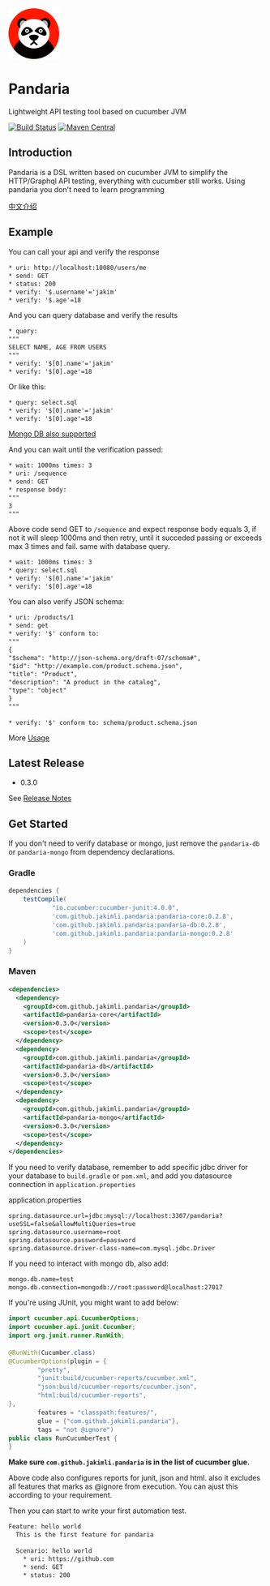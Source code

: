<a href="https://github.com/jakimli/pandaria">
  <img src="doc/pandaria.png?raw=true" width="100px">
</a>

Pandaria
========
Lightweight API testing tool based on cucumber JVM

[![Build Status](https://travis-ci.org/JakimLi/pandaria.svg?branch=master)](https://travis-ci.org/JakimLi/pandaria)
[![Maven Central](https://img.shields.io/maven-central/v/com.github.jakimli.pandaria/pandaria-core.svg?label=Maven%20Central)](https://search.maven.org/search?q=g:%22com.github.jakimli.pandaria%22%20AND%20a:%22pandaria-core%22)

Introduction
------------

Pandaria is a DSL written based on cucumber JVM to simplify the HTTP/Graphql API testing, everything with cucumber still works.
Using pandaria you don't need to learn programming

[中文介绍](README_zh.md)

Example
-------

You can call your api and verify the response
```gherkin
* uri: http://localhost:10080/users/me
* send: GET
* status: 200
* verify: '$.username'='jakim'
* verify: '$.age'=18
```

And you can query database and verify the results

```gherkin
* query:
"""
SELECT NAME, AGE FROM USERS
"""
* verify: '$[0].name'='jakim'
* verify: '$[0].age'=18
```

Or like this:

```gherkin
* query: select.sql
* verify: '$[0].name'='jakim'
* verify: '$[0].age'=18
```
[Mongo DB also supported](doc/usage.md#mongodb-operations)

And you can wait until the verification passed:
```gherkin
* wait: 1000ms times: 3
* uri: /sequence
* send: GET
* response body:
"""
3
"""
```
Above code send GET to `/sequence` and expect response body equals 3, if not it will sleep 1000ms and then retry,
until it succeded passing or exceeds max 3 times and fail. same with database query.

```gherkin
* wait: 1000ms times: 3
* query: select.sql
* verify: '$[0].name'='jakim'
* verify: '$[0].age'=18
```

You can also verify JSON schema:
```gherkin
* uri: /products/1
* send: get
* verify: '$' conform to:
"""
{
"$schema": "http://json-schema.org/draft-07/schema#",
"$id": "http://example.com/product.schema.json",
"title": "Product",
"description": "A product in the catalog",
"type": "object"
}
"""

* verify: '$' conform to: schema/product.schema.json
```

More [Usage](doc/usage.md)

Latest Release
--------------
* 0.3.0

See [Release Notes](doc/release_notes.md)


Get Started
-----------

If you don't need to verify database or mongo, just remove the `pandaria-db` or `pandaria-mongo` from dependency declarations.

### Gradle
```groovy
dependencies {
    testCompile(
            "io.cucumber:cucumber-junit:4.0.0",
            'com.github.jakimli.pandaria:pandaria-core:0.2.8',
            'com.github.jakimli.pandaria:pandaria-db:0.2.8',
            'com.github.jakimli.pandaria:pandaria-mongo:0.2.8'
    )
}
```

### Maven
```xml
<dependencies>
  <dependency>
    <groupId>com.github.jakimli.pandaria</groupId>
    <artifactId>pandaria-core</artifactId>
    <version>0.3.0</version>
    <scope>test</scope>
  </dependency>
  <dependency>
    <groupId>com.github.jakimli.pandaria</groupId>
    <artifactId>pandaria-db</artifactId>
    <version>0.3.0</version>
    <scope>test</scope>
  </dependency>
  <dependency>
    <groupId>com.github.jakimli.pandaria</groupId>
    <artifactId>pandaria-mongo</artifactId>
    <version>0.3.0</version>
    <scope>test</scope>
  </dependency>
</dependencies>
```

If you need to verify database, remember to add specific jdbc driver for your database to `build.gradle` or `pom.xml`,
and add you datasource connection in `application.properties`

application.properties
```
spring.datasource.url=jdbc:mysql://localhost:3307/pandaria?useSSL=false&allowMultiQueries=true
spring.datasource.username=root
spring.datasource.password=password
spring.datasource.driver-class-name=com.mysql.jdbc.Driver
```

If you need to interact with mongo db, also add:
```
mongo.db.name=test
mongo.db.connection=mongodb://root:password@localhost:27017
```

If you're using JUnit, you might want to add below:
```java
import cucumber.api.CucumberOptions;
import cucumber.api.junit.Cucumber;
import org.junit.runner.RunWith;

@RunWith(Cucumber.class)
@CucumberOptions(plugin = {
        "pretty",
        "junit:build/cucumber-reports/cucumber.xml",
        "json:build/cucumber-reports/cucumber.json",
        "html:build/cucumber-reports",
},
        features = "classpath:features/",
        glue = {"com.github.jakimli.pandaria"},
        tags = "not @ignore")
public class RunCucumberTest {
}
```
**Make sure `com.github.jakimli.pandaria` is in the list of cucumber glue.**

Above code also configures reports for junit, json and html. also it excludes all features that marks as @ignore from execution.
You can ajust this according to your requirement.

Then you can start to write your first automation test.
```gherkin
Feature: hello world
  This is the first feature for pandaria

  Scenario: hello world
    * uri: https://github.com
    * send: GET
    * status: 200
```
